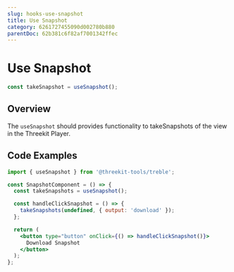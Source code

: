```yaml
---
slug: hooks-use-snapshot
title: Use Snapshot
category: 6261727455090d002780b880
parentDoc: 62b381c6f82af7001342ffec
---
```


# Use Snapshot

```jsx
const takeSnapshot = useSnapshot();
```

## Overview

The `useSnapshot` should provides functionality to takeSnapshots of the view in the Threekit Player.

## Code Examples

```jsx
import { useSnapshot } from '@threekit-tools/treble';

const SnapshotComponent = () => {
  const takeSnapshots = useSnapshot();

  const handleClickSnapshot = () => {
    takeSnapshots(undefined, { output: 'download' });
  };

  return (
    <button type="button" onClick={() => handleClickSnapshot()}>
      Download Snapshot
    </button>
  );
};
```
